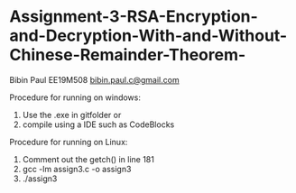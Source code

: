 # Assignment-3-RSA-Encryption-and-Decryption-With-and-Without-Chinese-Remainder-Theorem-

Bibin Paul EE19M508 bibin.paul.c@gmail.com

Procedure for running on windows:

1. Use the .exe in gitfolder
or 
2. compile using a IDE such as CodeBlocks

Procedure for running on Linux: 
1. Comment out the getch() in line 181
2. gcc -lm assign3.c -o assign3
3. ./assign3
